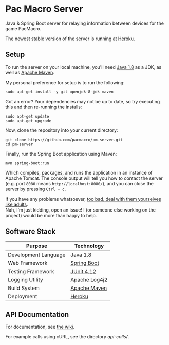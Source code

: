 # Pac Macro Server

Java & Spring Boot server for relaying information between devices for the game PacMacro.

The newest stable version of the server is running at [Heroku](http://pacmacro.herokuapp.com/).

## Setup

To run the server on your local machine, you'll need [Java 1.8](http://www.oracle.com/technetwork/java/javase/downloads/jdk8-downloads-2133151.html) as a JDK, as well as [Apache Maven](https://maven.apache.org/install.html).

My personal preference for setup is to run the following:

```
sudo apt-get install -y git openjdk-8-jdk maven
```

Got an error? Your dependencies may not be up to date, so try executing this and then re-running the installs:

```
sudo apt-get update
sudo apt-get upgrade
```

Now, clone the repository into your current directory:

```
git clone https://github.com/pacmacro/pm-server.git
cd pm-server
```

Finally, run the Spring Boot application using Maven:

```
mvn spring-boot:run
```

Which compiles, packages, and runs the application in an instance of Apache Tomcat. The console output will tell you how to contact the server (e.g. port `8080` means `http://localhost:8080/`), and you can close the server by pressing `Ctrl + c`.

If you have any problems whatsoever, [too bad, deal with them yourselves like adults](https://www.youtube.com/watch?v=YUrpjEuBUtk).  
Nah, I'm just kidding, open an issue! I (or someone else working on the project) would be more than happy to help.

## Software Stack

| Purpose | Technology |
| --- | --- |
| Development Language | Java 1.8 |
| Web Framework | [Spring Boot](http://projects.spring.io/spring-boot/) |
| Testing Framework | [JUnit 4.12](http://junit.org/junit4/) |
| Logging Utility | [Apache Log4j2](http://logging.apache.org/log4j/2.x/) |
| Build System | [Apache Maven](https://maven.apache.org/) |
| Deployment | [Heroku](http://heroku.com/) |

## API Documentation

For documentation, see [the wiki](https://github.com/pacmacro/pm-server/wiki/API-Documentation).

For example calls using cURL, see the directory *api-calls/*.
